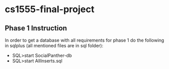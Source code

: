# cs1555-final-project

## Phase 1 Instruction

In order to get a database with all requirements for phase 1 do the following in sqlplus (all mentioned files are in sql folder):

  - SQL>start SocialPanther-db
  - SQL>start AllInserts.sql
